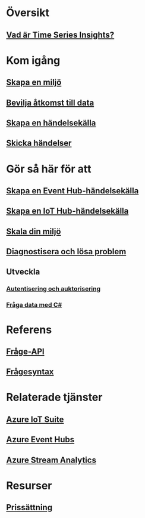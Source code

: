 # Översikt
## [Vad är Time Series Insights?](time-series-insights-overview.md)

# Kom igång
## [Skapa en miljö](time-series-insights-get-started.md)
## [Bevilja åtkomst till data](time-series-insights-data-access.md)
## [Skapa en händelsekälla](time-series-insights-add-event-source.md)
## [Skicka händelser](time-series-insights-send-events.md)

# Gör så här för att
## [Skapa en Event Hub-händelsekälla](time-series-insights-how-to-add-an-event-source-eventhub.md)
## [Skapa en IoT Hub-händelsekälla](time-series-insights-how-to-add-an-event-source-iothub.md)
## [Skala din miljö](time-series-insights-how-to-scale-your-environment.md)
## [Diagnostisera och lösa problem](time-series-insights-diagnose-and-solve-problems.md)
## Utveckla
### [Autentisering och auktorisering](time-series-insights-authentication-and-authorization.md)
### [Fråga data med C#](time-series-insights-query-data-csharp.md)

# Referens
## [Fråge-API](/rest/api/time-series-insights/time-series-insights-reference-queryapi)
## [Frågesyntax](/rest/api/time-series-insights/time-series-insights-reference-query-syntax)

# Relaterade tjänster
## [Azure IoT Suite](/azure/iot-suite/)
## [Azure Event Hubs](/azure/event-hubs/)
## [Azure Stream Analytics](/azure/stream-analytics/)

# Resurser
## [Prissättning](https://azure.microsoft.com/pricing/details/time-series-insights/)
